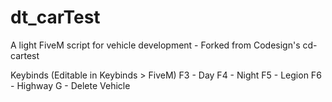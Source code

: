 # dt_carTest
A light FiveM script for vehicle development - Forked from Codesign's cd-cartest

Keybinds (Editable in Keybinds > FiveM)
F3 - Day
F4 - Night
F5 - Legion
F6 - Highway
G - Delete Vehicle

